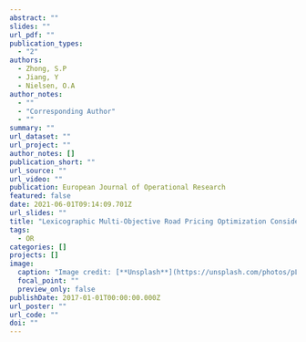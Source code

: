 ```yaml
---
abstract: ""
slides: ""
url_pdf: ""
publication_types:
  - "2"
authors:
  - Zhong, S.P
  - Jiang, Y
  - Nielsen, O.A
author_notes:
  - ""
  - "Corresponding Author"
  - ""
summary: ""
url_dataset: ""
url_project: ""
author_notes: []
publication_short: ""
url_source: ""
url_video: ""
publication: European Journal of Operational Research
featured: false
date: 2021-06-01T09:14:09.701Z
url_slides: ""
title: "Lexicographic Multi-Objective Road Pricing Optimization Considering Land Use and Transportation Effects"
tags:
  - OR
categories: []
projects: []
image:
  caption: "Image credit: [**Unsplash**](https://unsplash.com/photos/pLCdAaMFLTE)"
  focal_point: ""
  preview_only: false
publishDate: 2017-01-01T00:00:00.000Z
url_poster: ""
url_code: ""
doi: ""
---
```

